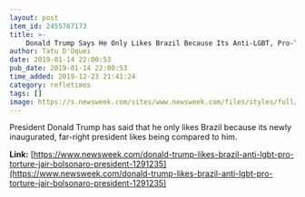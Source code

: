 ```yaml
---
layout: post
item_id: 2455767173
title: >-
    Donald Trump Says He Only Likes Brazil Because Its Anti-LGBT, Pro-Torture New President Likes Being Compared to Him
author: Tatu D'Oquei
date: 2019-01-14 22:00:53
pub_date: 2019-01-14 22:00:53
time_added: 2019-12-23 21:41:24
category: refletimos
tags: []
image: https://s.newsweek.com/sites/www.newsweek.com/files/styles/full/public/2019/01/14/gettyimages-1054782586.jpg
---
```


President Donald Trump has said that he only likes Brazil because its newly inaugurated, far-right president likes being compared to him.

**Link:** [https://www.newsweek.com/donald-trump-likes-brazil-anti-lgbt-pro-torture-jair-bolsonaro-president-1291235](https://www.newsweek.com/donald-trump-likes-brazil-anti-lgbt-pro-torture-jair-bolsonaro-president-1291235)

